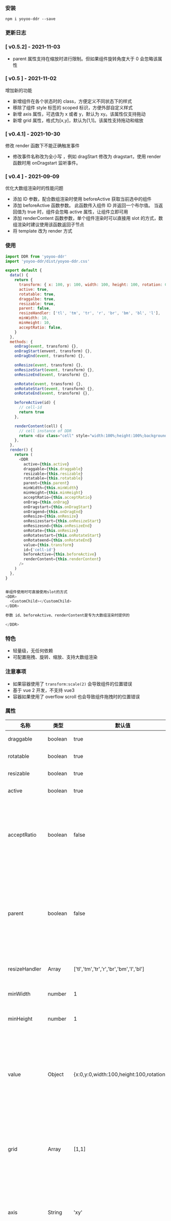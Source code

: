 ### 安装

```
npm i yoyoo-ddr --save

```

### 更新日志

### [ v0.5.2] - 2021-11-03

- parent 属性支持在缩放时进行限制。但如果组件旋转角度大于 0 会忽略该属性

### [ v0.5 ] - 2021-11-02

增加新的功能

- 新增组件在各个状态时的 class，方便定义不同状态下的样式
- 移除了组件 style 标签的 scoped 标识，方便外部自定义样式
- 新增 axis 属性，可选值为 x 或者 y，默认为 xy。该属性仅支持拖动
- 新增 grid 属性，格式为[x,y]，默认为[1,1]。该属性支持拖动和缩放

### [ v0.4.1] - 2021-10-30

修改 render 函数下不能正确触发事件

- 修改事件名称改为全小写 ，例如 dragStart 修改为 dragstart，使用 render 函数时用 onDragstart 监听事件。

### [ v0.4 ] - 2021-09-09

优化大数组渲染时的性能问题

- 添加 ID 参数，配合数组渲染时使用 beforeActive 获取当前选中的组件
- 添加 beforeActive 函数参数。 此函数传入组件 ID 并返回一个布尔值。 当返回值为 true 时，组件会忽略 active 属性，让组件立即可用
- 添加 renderContent 函数参数，单个组件渲染时可以直接用 slot 的方式，数组渲染时建议使用该函数返回子节点
- 将 template 改为 render 方式

### 使用

```javascript
import DDR from 'yoyoo-ddr'
import 'yoyoo-ddr/dist/yoyoo-ddr.css'

export default {
  data() {
    return {
      transform: { x: 100, y: 100, width: 100, height: 100, rotation: 0 },
      active: true,
      rotatable: true,
      draggalbe: true,
      resizable: true,
      parent: false,
      resizeHandler: ['tl', 'tm', 'tr', 'r', 'br', 'bm', 'bl', 'l'],
      minWidth: 10,
      minHeight: 10,
      acceptRatio: false,
    }
  },
  methods: {
    onDrag(event, transform) {},
    onDragStart(envent, transform) {},
    onDragEnd(event, transform) {},

    onResize(event, transform) {},
    onResizeStart(event, transform) {},
    onResizeEnd(event, transform) {},

    onRotate(event, transform) {},
    onRotateStart(event, transform) {},
    onRotateEnd(event, transform) {},

    beforeActive(id) {
      // cell-id
      return true
    },

    renderContent(cell) {
      // cell instance of DDR
      return <div class="cell" style="width:100%;height:100%;background:red" />
    },
  },
  render() {
    return (
      <DDR
        active={this.active}
        draggable={this.draggable}
        resizable={this.resizable}
        rotatable={this.rotatable}
        parent={this.parent}
        minWidth={this.minWidth}
        minHeight={this.minHeight}
        acceptRatio={this.acceptRatio}
        onDrag={this.onDrag}
        onDragstart={this.onDragStart}
        onDragend={this.onDragEnd}
        onResize={this.onResize}
        onResizestart={this.onResizeStart}
        onResizesnd={this.onResizeEnd}
        onRotate={this.onResize}
        onRotatestart={this.onRotateStart}
        onRotateend={this.onRotateEnd}
        value={this.transform}
        id={'cell-id'}
        beforeActive={this.beforeActive}
        renderContent={this.renderContent}
      />
    )
  },
}


单组件使用时可直接使用slot的方式
<DDR>
  <CustomChild></CustomChild>
</DDR>

参数 id、beforeActive、renderContent是专为大数组渲染时提供的

</DDR>
```

### 特色

- 轻量级，无任何依赖
- 可配置拖拽、旋转、缩放、支持大数组渲染

### 注意事项

- 如果容器使用了 `transform:scale(2)` 会导致组件的位置错误
- 基于 vue 2 开发，不支持 vue3
- 容器如果使用了 overflow scroll 也会导致组件拖拽时的位置错误

### 属性

| 名称          | 类型     | 默认值                                    | 描述                                                                                 |
| ------------- | -------- | ----------------------------------------- | ------------------------------------------------------------------------------------ |
| draggable     | boolean  | true                                      | 是否可拖拽                                                                           |
| rotatable     | boolean  | true                                      | 是否可旋转                                                                           |
| resizable     | boolean  | true                                      | 是否可缩放                                                                           |
| active        | boolean  | true                                      | 是否可用，                                                                           |
| acceptRatio   | boolean  | false                                     | 纵横比，单词拼写错误。但是发现太晚了,所以就这样吧                                    |
| parent        | boolean  | false                                     | 限制在父容器内拖拽，支持拖动和缩放，旋转角度大于 0 不会判断                          |
| resizeHandler | Array    | ['tl','tm','tr','r','br','bm','l','bl']   | 定义缩放控制点                                                                       |
| minWidth      | number   | 1                                         | 可缩放的最小宽度                                                                     |
| minHeight     | number   | 1                                         | 可缩放最小高度                                                                       |
| value         | Object   | {x:0,y:0,width:100,height:100,rotation:0} | 位置，注意该参数并不是双向绑定的不支持 v-model，但能响应 value 的更新                |
| grid          | Array    | [1,1]                                     | 格式[x,y]，支持拖动和缩放对齐。只能为整数                                            |
| axis          | String   | 'xy'                                      | 指定坐标轴拖动，默认 xy 都可以拖动，仅支持拖动                                       |
| id            | string   | undefined                                 | 数组方式渲染时增加的参数，提高性能                                                   |
| beforeActive  | Function | ()=> false                                | 数组方式渲染时增加的参数，当元素被点击时会调用该函数并传入 id                        |
| renderContent | Function | ()=> VNode                                | 数组方式渲染时增加的参数，用于渲染自定义子节点，如果是单个组件使用直接用 slot 就行了 |

### 各个状态下的 class 定义

- 拖动： `ddr-ready-drag` 鼠标按下,准备拖动时的 class。`ddr-dragging` 拖动时的 class
- 缩放： `ddr-ready-resize` 鼠标按下，准备缩放时的 class。`ddr-resizing` 缩放时的 class
- 旋转： `ddr-ready-rotate` 鼠标按下，准备旋转时的 class。`ddr-rotating` 旋转时的 class
- 选中： `active` 组件选中时的 class

### 事件

拖拽、旋转、缩放时会触发一系列事件，该事件都会传入两个参数，第一个参数为原始的事件对象，第二个参数为当前组件的位置信息。

| name        | args                          |
| ----------- | ----------------------------- |
| dragstart   | (event,transform)=>{} :void 0 |
| drag        | (event,transform)=>{} :void 0 |
| dragend     | (event,transform)=>{} :void 0 |
| rotatestart | (event,transform)=>{} :void 0 |
| rotate      | (event,transform)=>{} :void 0 |
| rotateend   | (event,transform)=>{} :void 0 |
| resizestart | (event,transform)=>{} :void 0 |
| resize      | (event,transform)=>{} :void 0 |
| resizeend   | (event,transform)=>{} :void 0 |

### 链接

[ 在线演示 https://zuimeiaj.github.io/ddr/ ](https://zuimeiaj.github.io/ddr/)

[ 设计工具，使用 react 实现的 http://zuimeiaj.github.io/yoyoo/](http://zuimeiaj.github.io/yoyoo/)

### License

The MIT License (MIT). Please see [License File](https://github.com/zuimeiaj/yoyoo-ddr/blob/master/LICENSE) for more information.
